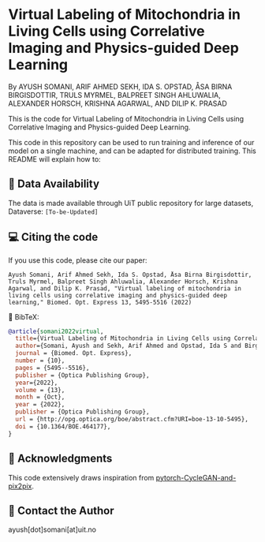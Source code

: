 # Virtual Labeling of Mitochondria in Living Cells using Correlative Imaging and Physics-guided Deep Learning
By AYUSH SOMANI, ARIF AHMED SEKH, IDA S. OPSTAD, ÅSA BIRNA BIRGISDOTTIR, TRULS MYRMEL, BALPREET SINGH AHLUWALIA, ALEXANDER HORSCH, KRISHNA AGARWAL, AND DILIP K. PRASAD

This is the code for Virtual Labeling of Mitochondria in Living Cells using Correlative Imaging and Physics-guided Deep Learning.

This code in this repository can be used to run training and inference of our model on a single machine, and can be adapted for distributed training. 
This README will explain how to:

## 🔬 Data Availability
The data is made available through UiT public repository for large datasets, Dataverse: ``` [To-be-Updated] ```

## 💻 Citing the code

If you use this code, please cite our paper:<br>
```
Ayush Somani, Arif Ahmed Sekh, Ida S. Opstad, Åsa Birna Birgisdottir, Truls Myrmel, Balpreet Singh Ahluwalia, Alexander Horsch, Krishna Agarwal, and Dilip K. Prasad, "Virtual labeling of mitochondria in living cells using correlative imaging and physics-guided deep learning," Biomed. Opt. Express 13, 5495-5516 (2022)
```

📑 BibTeX:

```bibtex
@article{somani2022virtual,
  title={Virtual Labeling of Mitochondria in Living Cells using Correlative Imaging and Physics-guided Deep Learning},
  author={Somani, Ayush and Sekh, Arif Ahmed and Opstad, Ida S and Birgisdottir, {\AA}sa Birna and Myrmel, Truls and Ahluwalia, Balpreet Singh and Agarwal, Krishna and Prasad, Dilip K and Horsch, Alexander},
  journal = {Biomed. Opt. Express},
  number = {10},
  pages = {5495--5516},
  publisher = {Optica Publishing Group},
  year={2022},
  volume = {13},
  month = {Oct},
  year = {2022},
  publisher = {Optica Publishing Group},
  url = {http://opg.optica.org/boe/abstract.cfm?URI=boe-13-10-5495},
  doi = {10.1364/BOE.464177},
}
```


## 📌 Acknowledgments
This code extensively draws inspiration from [pytorch-CycleGAN-and-pix2pix](https://github.com/junyanz/pytorch-CycleGAN-and-pix2pix).

## 📧 Contact the Author
 ayush[dot]somani[at]uit.no
